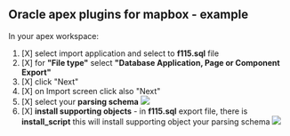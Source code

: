 
## Oracle apex plugins for mapbox - example
In your apex workspace:
1) [X] select import application and select to **f115.sql** file
2) [X] for **"File type"** select **"Database Application, Page or Component Export"**
3) [X] click "Next"
4) [X] on Import screen click also "Next"
5) [X] select your **parsing schema**
   ![](https://raw.githubusercontent.com/isabolic/apex-mapbox-plugins/master/example/ins_example.png)
6) [X] **install supporting objects** - in **f115.sql** export file, there is **install_script** this will install supporting object your parsing schema
    ![](https://raw.githubusercontent.com/isabolic/apex-mapbox-plugins/master/example/ins_sup_objects.png)

